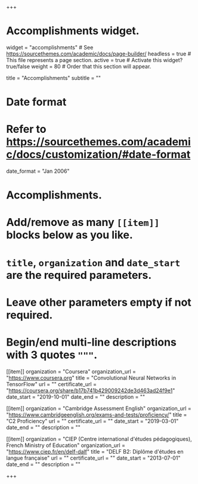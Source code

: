 +++
# Accomplishments widget.
widget = "accomplishments"  # See https://sourcethemes.com/academic/docs/page-builder/
headless = true  # This file represents a page section.
active = true  # Activate this widget? true/false
weight = 80  # Order that this section will appear.

title = "Accomplish&shy;ments"
subtitle = ""

# Date format
#   Refer to https://sourcethemes.com/academic/docs/customization/#date-format
date_format = "Jan 2006"

# Accomplishments.
#   Add/remove as many `[[item]]` blocks below as you like.
#   `title`, `organization` and `date_start` are the required parameters.
#   Leave other parameters empty if not required.
#   Begin/end multi-line descriptions with 3 quotes `"""`.

[[item]]
  organization = "Coursera"
  organization_url = "https://www.coursera.org"
  title = "Convolutional Neural Networks in TensorFlow"
  url = ""
  certificate_url = "https://coursera.org/share/b17b741b429009242de3d463ad24f9e1"
  date_start = "2019-10-01"
  date_end = ""
  description = ""

[[item]]
  organization = "Cambridge Assessment English"
  organization_url = "https://www.cambridgeenglish.org/exams-and-tests/proficiency/"
  title = "C2 Proficiency"
  url = ""
  certificate_url = ""
  date_start = "2019-03-01"
  date_end = ""
  description = ""
  
[[item]]
  organization = "CIEP (Centre international d'études pédagogiques), French Ministry of Education"
  organization_url = "https://www.ciep.fr/en/delf-dalf"
  title = "DELF B2: Diplôme d'études en langue française"
  url = ""
  certificate_url = ""
  date_start = "2013-07-01"
  date_end = ""
  description = ""

+++
